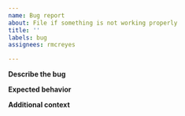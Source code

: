 ```yaml
---
name: Bug report
about: File if something is not working properly
title: ''
labels: bug
assignees: rmcreyes

---
```


**Describe the bug**

**Expected behavior**

**Additional context**

